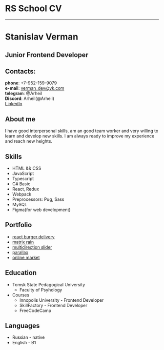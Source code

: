 # RS School CV
--------------


# Stanislav Verman
## Junior Frontend Developer

## Contacts:
**phone**: +7-952-159-9079  
**e-mail**: verman_dev@vk.com  
**telegram**: @Arheil  
**Discord**: Arheil(@Arheil)   
[LinkedIn](https://www.linkedin.com/in/stanislav-verman-9681a11a4/)

## About me  
I have good interpersonal skills, am an good team worker and very willing to learn and develop new skills. I am always ready to improve my experience and reach new heights.

## Skills  
* HTML && CSS
* JavaScript
* Typescript
* C# Basic
* React, Redux
* Webpack
* Preprocessors: Pug, Sass
* MySQL
* Figma(for web development)

## Portfolio  
* [react burger delivery](https://github.com/Arheil/Burgers/tree/gh-pages/react-burger-delivery)
* [matrix rain](https://github.com/Arheil/matrixRain)
* [multidirection slider](https://github.com/Arheil/multidirection_slider)
* [parallax](https://github.com/Arheil/Parallax)
* [online market](https://github.com/Arheil/online_market)


## Education
* Tomsk State Pedagogical University
    + Faculty of Psyhology
* Courses
    + Innopolis University - Frontend Developer
    + SkillFactory - Frontend Developer
    + FreeCodeCamp

## Languages
* Russian  - native
* English - B1
